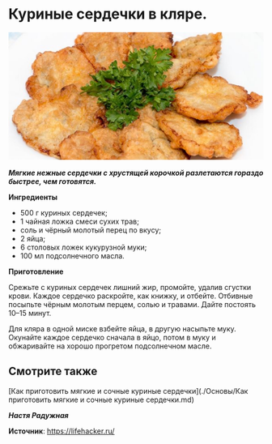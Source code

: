 # Куриные сердечки в кляре.

![Как приготовить мягкие и сочные куриные сердечки](/images/Kulinar/Second/myagkie-sochnye-kurinye-serdechki_09.jpg 'Как приготовить мягкие и сочные куриные сердечки')

_**Мягкие нежные сердечки с хрустящей корочкой разлетаются гораздо быстрее, чем готовятся.**_

**Ингредиенты**

- 500 г куриных сердечек;
- 1 чайная ложка смеси сухих трав;
- соль и чёрный молотый перец по вкусу;
- 2 яйца;
- 6 столовых ложек кукурузной муки;
- 100 мл подсолнечного масла.

**Приготовление**

Срежьте с куриных сердечек лишний жир, промойте, удалив сгустки крови. Каждое сердечко раскройте, как книжку, и отбейте. Отбивные посыпьте чёрным молотым перцем, солью и травами. Дайте постоять 10–15 минут.

Для кляра в одной миске взбейте яйца, в другую насыпьте муку. Окунайте каждое сердечко сначала в яйцо, потом в муку и обжаривайте на хорошо прогретом подсолнечном масле.

## Смотрите также

[Как приготовить мягкие и сочные куриные сердечки](./Основы/Как приготовить мягкие и сочные куриные сердечки.md)

_**Настя Радужная**_

**Источник**: https://lifehacker.ru/
